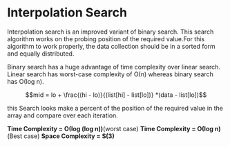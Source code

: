 # Interpolation Search

Interpolation search is an improved variant of binary search. This search algorithm works on the probing position of the required value.For this algorithm to work properly, the data collection should be in a sorted form and equally distributed.

Binary search has a huge advantage of time complexity over linear search.
Linear search has worst-case complexity of Ο(n) whereas binary search has Ο(log n).

$$mid = lo + \frac{(hi - lo)}{(list[hi] - list[lo])} *(data - list[lo])$$

this Search looks make a percent of the position of the required value in the array and compare over each iteration.

__Time Complexity = Ο(log (log n))__(worst case)
__Time Complexity = Ο(log n)__(Best case)
__Space Complexity = S(3)__
